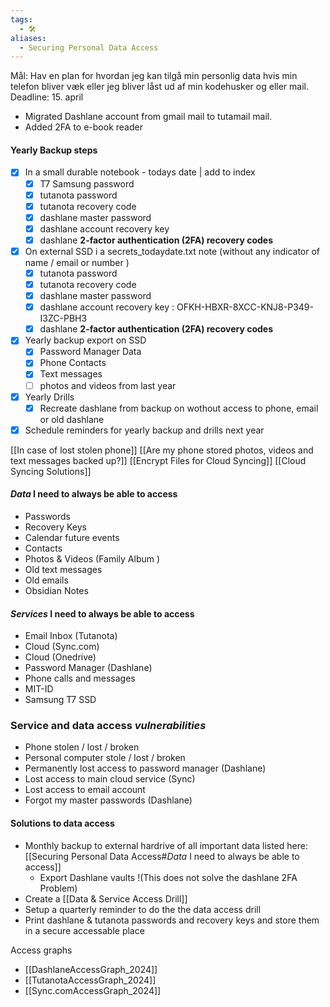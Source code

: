 ```yaml
---
tags:
  - 🛠
aliases:
  - Securing Personal Data Access
---
```

Mål: Hav en plan for hvordan jeg kan tilgå min personlig data hvis min telefon bliver væk eller jeg bliver låst ud af min kodehusker og eller mail.
Deadline: 15. april 

- Migrated Dashlane account from gmail mail to tutamail mail.
- Added 2FA to e-book reader
#### Yearly Backup steps
- [x] In a small durable notebook - todays date | add to index
	- [x] T7 Samsung password 
	- [x] tutanota password
	- [x] tutanota recovery code
	- [x] dashlane master password
	- [x] dashlane account recovery key
	- [x] dashlane **2-factor authentication (2FA) recovery codes**
- [x] On external SSD i a secrets_todaydate.txt note  (without any indicator of name / email or number ) 
	- [x] tutanota password
	- [x] tutanota recovery code
	- [x] dashlane master password
	- [x] dashlane account recovery key : OFKH-HBXR-8XCC-KNJ8-P349-I3ZC-PBH3
	- [x] dashlane **2-factor authentication (2FA) recovery codes**
- [x] Yearly backup export on SSD
	- [x] Password Manager Data
	- [x] Phone Contacts
	- [x] Text messages 
	- [ ] photos and videos from last year
- [x] Yearly Drills
	- [x] Recreate dashlane from backup on wothout access to phone, email or old dashlane 
- [x] Schedule reminders for yearly backup and drills next year 
	
[[In case of lost stolen phone]]
[[Are my phone stored photos, videos and text messages backed up?]]
[[Encrypt Files for Cloud Syncing]]
[[Cloud Syncing Solutions]]

#### *Data* I need to always be able to access
- Passwords
- Recovery Keys
- Calendar future events
- Contacts
- Photos & Videos (Family Album )
- Old text messages
- Old emails
- Obsidian Notes
#### *Services* I need to always be able to access
- Email Inbox (Tutanota)
- Cloud (Sync.com)
- Cloud (Onedrive)
- Password Manager (Dashlane)
- Phone calls and messages
- MIT-ID
- Samsung T7 SSD

### Service and data access *vulnerabilities*  
- Phone stolen / lost / broken
- Personal computer stole / lost / broken
- Permanently lost access to password manager (Dashlane)
- Lost access to main cloud service (Sync)
- Lost access to email account
- Forgot my master passwords (Dashlane)
#### Solutions to data access 
- Monthly backup to external hardrive of all important data listed here: [[Securing Personal Data Access#*Data* I need to always be able to access]]
	- Export Dashlane vaults !(This does not solve the dashlane 2FA Problem)
- Create a [[Data & Service Access Drill]]
- Setup a quarterly reminder to do the the data access drill 
- Print dashlane & tutanota passwords and recovery keys and store them in a secure accessable place


Access graphs
- [[DashlaneAccessGraph_2024]]
- [[TutanotaAccessGraph_2024]]
- [[Sync.comAccessGraph_2024]]
